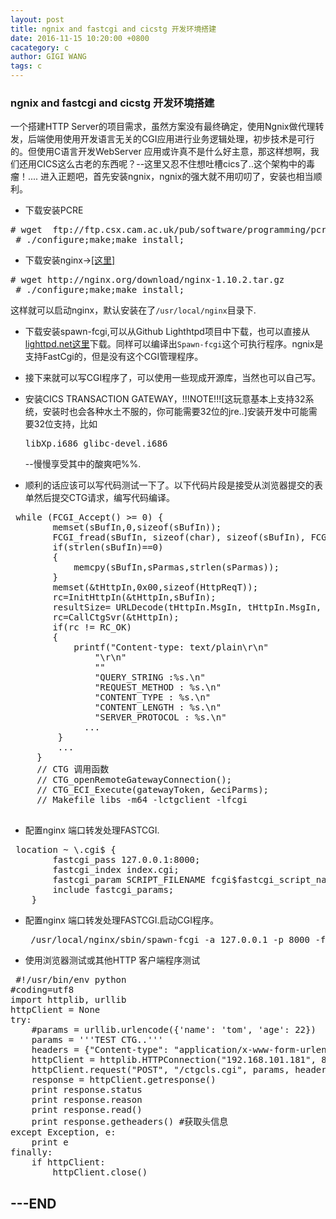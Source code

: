 ```yaml
---
layout: post
title: ngnix and fastcgi and cicstg 开发环境搭建
date: 2016-11-15 10:20:00 +0800
cacategory: c
author: GIGI WANG
tags: c
---
```


<h3>ngnix and fastcgi and cicstg 开发环境搭建</h3>
  一个搭建HTTP Server的项目需求，虽然方案没有最终确定，使用Ngnix做代理转发，后端使用使用开发语言无关的CGI应用进行业务逻辑处理，初步技术是可行的。但使用C语言开发WebServer 应用或许真不是什么好主意，那这样想啊，我们还用CICS这么古老的东西呢？--这里又忍不住想吐槽cics了..这个架构中的毒瘤！....
  进入正题吧，首先安装ngnix，ngnix的强大就不用叨叨了，安装也相当顺利。
  
* 下载安装PCRE
 <pre class="brush:bash"># wget  ftp://ftp.csx.cam.ac.uk/pub/software/programming/pcre/pcre-8.39.tar.gz
 # ./configure;make;make install;</pre> 
* 下载安装nginx->[[这里]](http://nginx.org/)
 <pre class="brush:bash"># wget http://nginx.org/download/nginx-1.10.2.tar.gz
 # ./configure;make;make install;</pre> 
这样就可以启动nginx，默认安装在了```/usr/local/nginx```目录下.

* 下载安装spawn-fcgi,可以从Github Lighthtpd项目中下载，也可以直接从[lighttpd.net这里](http://blog.lighttpd.net/articles/2009/09/23/spawn-fcgi-1-6-3-released/)下载。同样可以编译出```Spawn-fcgi```这个可执行程序。ngnix是支持FastCgi的，但是没有这个CGI管理程序。

* 接下来就可以写CGI程序了，可以使用一些现成开源库，当然也可以自己写。

* 安装CICS TRANSACTION GATEWAY，!!!NOTE!!![这玩意基本上支持32系统，安装时也会各种水土不服的，你可能需要32位的jre..]安装开发中可能需要32位支持，比如 <pre class="brush:bash">libXp.i686 
glibc-devel.i686</pre> --慢慢享受其中的酸爽吧%$%$%.

* 顺利的话应该可以写代码测试一下了。以下代码片段是接受从浏览器提交的表单然后提交CTG请求，编写代码编译。
 <pre class="brush:c"> while (FCGI_Accept() >= 0) {   
        memset(sBufIn,0,sizeof(sBufIn));
        FCGI_fread(sBufIn, sizeof(char), sizeof(sBufIn), FCGI_stdin);
        if(strlen(sBufIn)==0)
        {
            memcpy(sBufIn,sParmas,strlen(sParmas));
        }
        memset(&tHttpIn,0x00,sizeof(HttpReqT));
        rc=InitHttpIn(&tHttpIn,sBufIn);
        resultSize= URLDecode(tHttpIn.MsgIn, tHttpIn.MsgIn, sizeof(tHttpIn.MsgIn));
        rc=CallCtgSvr(&tHttpIn);
        if(rc != RC_OK)
        {
            printf("Content-type: text/plain\r\n"
                "\r\n"
                ""
                "QUERY_STRING :%s.\n"
                "REQUEST_METHOD : %s.\n"
                "CONTENT_TYPE : %s.\n"
                "CONTENT_LENGTH : %s.\n"
                "SERVER_PROTOCOL : %s.\n"
              ...
         }
         ...
     }
     // CTG 调用函数
     // CTG_openRemoteGatewayConnection();
     // CTG_ECI_Execute(gatewayToken, &eciParms);
     // Makefile libs -m64 -lctgclient -lfcgi
 </pre>
* 配置nginx 端口转发处理FASTCGI.
 <pre class="brush:bash">
 location ~ \.cgi$ {
        fastcgi_pass 127.0.0.1:8000;
        fastcgi_index index.cgi;
        fastcgi_param SCRIPT_FILENAME fcgi$fastcgi_script_name;
        include fastcgi_params;
    }</pre>
* 配置nginx 端口转发处理FASTCGI.启动CGI程序。  
    <pre class="brush:bash"> /usr/local/nginx/sbin/spawn-fcgi -a 127.0.0.1 -p 8000 -f /usr/local/nginx/cgi-bin/ctgcls </pre>
* 使用浏览器测试或其他HTTP 客户端程序测试 
<pre class="brush:python"> #!/usr/bin/env python
#coding=utf8
import httplib, urllib
httpClient = None
try:
    #params = urllib.urlencode({'name': 'tom', 'age': 22})
    params = '''TEST CTG..'''
    headers = {"Content-type": "application/x-www-form-urlencoded", "Accept": "text/plain"}
    httpClient = httplib.HTTPConnection("192.168.101.181", 80, timeout=30)
    httpClient.request("POST", "/ctgcls.cgi", params, headers)
    response = httpClient.getresponse()
    print response.status
    print response.reason
    print response.read()
    print response.getheaders() #获取头信息
except Exception, e:
    print e
finally:
    if httpClient:
        httpClient.close() 
</pre> 
---END
---

 
 